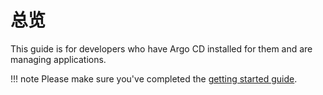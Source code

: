 # 总览

This guide is for developers who have Argo CD installed for them and are managing applications.

!!! note
    Please make sure you've completed the [getting started guide](../getting_started.md). 